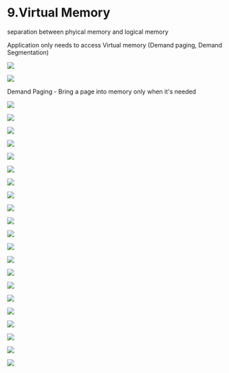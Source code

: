 # 9.Virtual Memory

separation between phyical memory and logical memory 

Application only needs to access Virtual memory \(Demand paging, Demand Segmentation\)

![](../.gitbook/assets/image%20%28126%29.png)



![](../.gitbook/assets/image%20%28108%29.png)



Demand Paging - Bring a page into memory only when it's needed

![](../.gitbook/assets/image%20%2851%29.png)

![](../.gitbook/assets/image%20%2835%29.png)

![](../.gitbook/assets/image%20%2885%29.png)

![](../.gitbook/assets/image%20%28150%29.png)

![](../.gitbook/assets/image%20%28114%29.png)

![](../.gitbook/assets/image%20%28122%29.png)

![](../.gitbook/assets/image%20%2813%29.png)



![](../.gitbook/assets/image%20%28156%29.png)



![](../.gitbook/assets/image%20%2892%29.png)

![](../.gitbook/assets/image%20%28124%29.png)

![](../.gitbook/assets/image%20%28147%29.png)

![](../.gitbook/assets/image%20%2824%29.png)

![](../.gitbook/assets/image%20%282%29.png)

![](../.gitbook/assets/image%20%2812%29.png)

![](../.gitbook/assets/image%20%2888%29.png)



![](../.gitbook/assets/image%20%28139%29.png)

![](../.gitbook/assets/image%20%2874%29.png)

![](../.gitbook/assets/image%20%28120%29.png)

![](../.gitbook/assets/image%20%2822%29.png)

![](../.gitbook/assets/image%20%2898%29.png)

![](../.gitbook/assets/image.png)

